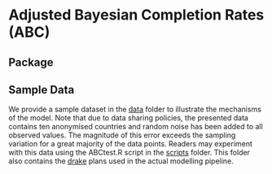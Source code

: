 # Adjusted Bayesian Completion Rates (ABC)

## Package

## Sample Data

We provide a sample dataset in the [data](https://github.com/AmeerD/ABC/tree/main/data) folder to illustrate the mechanisms of the model. Note that due to data sharing policies, the presented data contains ten anonymised countries and random noise has been added to all observed values. The magnitude of this error exceeds the sampling variation for a great majority of the data points. Readers may experiment with this data using the ABCtest.R script in the [scripts](https://github.com/AmeerD/ABC/tree/main/scripts) folder. This folder also contains the [drake](https://github.com/ropensci/drake) plans used in the actual modelling pipeline.
